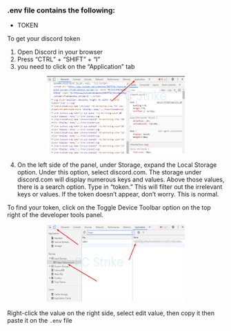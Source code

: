 ### .env file contains the following:
  * TOKEN

To get your discord token
 1. Open Discord in your browser
 2. Press “CTRL” + “SHIFT” + “I”
 3. you need to click on the “Application” tab

<p align="center">
<img src="https://github.com/kina738/SHORT-REMINDER/blob/master/resources/Get-Discord-Token-Chrome-Application-Tab.png" alt="Get-Discord-Token-Chrome-Application-Tab" width="320" height="180"/>
</p>

 4. On the left side of the panel, under Storage, expand the Local Storage option. Under this option, select discord.com.
 The storage under discord.com will display numerous keys and values. Above those values, there is a search option. Type in “token.” This will filter out the irrelevant keys or values. If the token doesn’t appear, don’t worry. This is normal.

 To find your token, click on the Toggle Device Toolbar option on the top right of the developer tools panel.

<p align="center">
<img src="https://github.com/kina738/SHORT-REMINDER/blob/master/resources/How-To-Get-Discord-Token.png" alt="How-To-Get-Discord-Token" width="320" height="180"/>
</p>

Right-click the value on the right side, select edit value, then copy it then paste it on the `.env` file